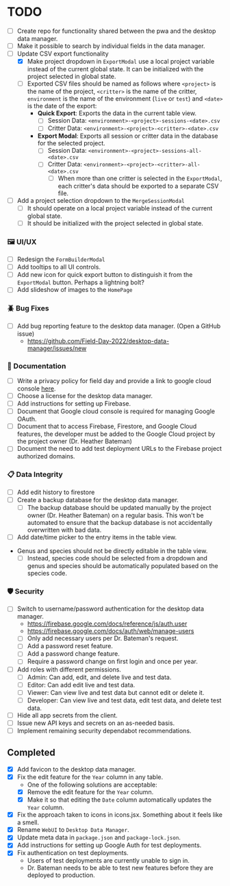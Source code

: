 # TODO

- [ ] Create repo for functionality shared between the pwa and the desktop data manager.
- [ ] Make it possible to search by individual fields in the data manager.
- [ ] Update CSV export functionality
    - [x] Make project dropdown in `ExportModal` use a local project variable instead of the current global state. It can be initialized with the project selected in global state.
    - [ ] Exported CSV files should be named as follows where `<project>` is the name of the project, `<critter>` is the name of the critter, `environment` is the name of the environment (`live` or `test`) and `<date>` is the date of the export:
        - **Quick Export**: Exports the data in the current table view.
            - [ ] Session Data: `<environment>-<project>-sessions-<date>.csv`
            - [ ] Critter Data: `<environment>-<project>-<critter>-<date>.csv`
        - **Export Modal**: Exports all session or critter data in the database for the selected project.
            - [ ] Session Data: `<environment>-<project>-sessions-all-<date>.csv`
            - [ ] Critter Data: `<environment>-<project>-<critter>-all-<date>.csv`
                - [ ] When more than one critter is selected in the `ExportModal`, each critter's data should be exported to a separate CSV file.
- [ ] Add a project selection dropdown to the `MergeSessionModal`
    - [ ] It should operate on a local project variable instead of the current global state.
    - [ ] It should be initialized with the project selected in global state.

### 🖼️ UI/UX

- [ ] Redesign the `FormBuilderModal`
- [ ] Add tooltips to all UI controls.
- [ ] Add new icon for quick export button to distinguish it from the `ExportModal` button. Perhaps a lightning bolt?
- [ ] Add slideshow of images to the `HomePage`

### 🪲 Bug Fixes

- [ ] Add bug reporting feature to the desktop data manager. (Open a GitHub issue)
    - https://github.com/Field-Day-2022/desktop-data-manager/issues/new

### 📝 Documentation

- [ ] Write a privacy policy for field day and provide a link to google cloud console [here](https://console.cloud.google.com/apis/credentials/consent/edit;verificationMode=true?authuser=1&project=asu-field-day).
- [ ] Choose a license for the desktop data manager.
- [ ] Add instructions for setting up Firebase.
- [ ] Document that Google cloud console is required for managing Google OAuth.
- [ ] Document that to access Firebase, Firestore, and Google Cloud features, the developer must be added to the Google Cloud project by the project owner (Dr. Heather Bateman)
- [ ] Document the need to add test deployment URLs to the Firebase project authorized domains.

### 📋 Data Integrity

- [ ] Add edit history to firestore
- [ ] Create a backup database for the desktop data manager.
    - [ ] The backup database should be updated manually by the project owner (Dr. Heather Bateman) on a regular basis. This won't be automated to ensure that the backup database is not accidentally overwritten with bad data.
- [ ] Add date/time picker to the entry items in the table view.
- Genus and species should not be directly editable in the table view.
    - [ ] Instead, species code should be selected from a dropdown and genus and species should be automatically populated based on the species code.

### 🛡️ Security

- [ ] Switch to username/password authentication for the desktop data manager.
    - https://firebase.google.com/docs/reference/js/auth.user
    - https://firebase.google.com/docs/auth/web/manage-users
    - [ ] Only add necessary users per Dr. Bateman's request.
    - [ ] Add a password reset feature.
    - [ ] Add a password change feature.
    - [ ] Require a password change on first login and once per year.
- [ ] Add roles with different permissions.
    - [ ] Admin: Can add, edit, and delete live and test data.
    - [ ] Editor: Can add edit live and test data.
    - [ ] Viewer: Can view live and test data but cannot edit or delete it.
    - [ ] Developer: Can view live and test data, edit test data, and delete test data.
- [ ] Hide all app secrets from the client.
- [ ] Issue new API keys and secrets on an as-needed basis.
- [ ] Implement remaining security dependabot recommendations.

## Completed

- [x] Add favicon to the desktop data manager.
- [x] Fix the edit feature for the `Year` column in any table.
    - One of the following solutions are acceptable:
    - [x] Remove the edit feature for the `Year` column.
    - [x] Make it so that editing the `Date` column automatically updates the `Year` column.
- [x] Fix the approach taken to icons in icons.jsx. Something about it feels like a smell.
- [x] Rename `WebUI` to `Desktop Data Manager`.
- [x] Update meta data in `package.json` and `package-lock.json`.
- [x] Add instructions for setting up Google Auth for test deployments.
- [x] Fix authentication on test deployments.
    - Users of test deployments are currently unable to sign in.
    - Dr. Bateman needs to be able to test new features before they are deployed to production.
